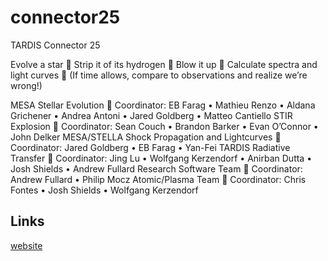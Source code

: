 # connector25
TARDIS Connector 25

 Evolve a star
🔹 Strip it of its hydrogen
🔹 Blow it up
🔹 Calculate spectra and light curves
🔹 (If time allows, compare to observations and realize we’re wrong!)

MESA Stellar Evolution
📌 Coordinator: EB Farag
• Mathieu Renzo
• Aldana Grichener
• Andrea Antoni
• Jared Goldberg
• Matteo Cantiello
STIR Explosion
📌 Coordinator: Sean Couch
• Brandon Barker
• Evan O’Connor
• John Delker
MESA/STELLA Shock Propagation and Lightcurves
📌 Coordinator: Jared Goldberg
• EB Farag
• Yan-Fei
TARDIS Radiative Transfer
📌 Coordinator: Jing Lu
• Wolfgang Kerzendorf
• Anirban Dutta
• Josh Shields
• Andrew Fullard
Research Software Team
📌 Coordinator: Andrew Fullard
• Philip Mocz
Atomic/Plasma Team
📌 Coordinator: Chris Fontes
• Josh Shields
• Wolfgang Kerzendorf

## Links

[website](https://tardis-sn.github.io/tardis-connector/2025)
